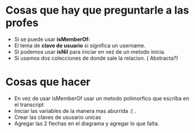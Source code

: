 # Cosas que hay que preguntarle a las profes
- Si se puede usar **isMemberOf:**
- El tema de **clave de usuario** si significa un username.
- Si podemos usar **isNil** para iniciar en vez de un metodo inicia.
- Si usamos dos colecciones de donde sale la relacion. ( Abstracta?) 
# Cosas que hacer

- En vez de usar isMemberOf usar un metodo polimorfico que escriba en el transcript
- Iniciar las variables de la manera mas aburrida :( .
- Crear las claves de ususario unicas
- Agregar las 2 flechas en el diagrama y agregar lo que falta.

